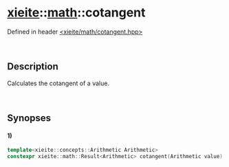 # [xieite](../xieite.md)\:\:[math](../math.md)\:\:cotangent
Defined in header [<xieite/math/cotangent.hpp>](../../include/xieite/math/cotagent.hpp)

&nbsp;

## Description
Calculates the cotangent of a value.

&nbsp;

## Synopses
#### 1)
```cpp
template<xieite::concepts::Arithmetic Arithmetic>
constexpr xieite::math::Result<Arithmetic> cotangent(Arithmetic value) noexcept;
```
